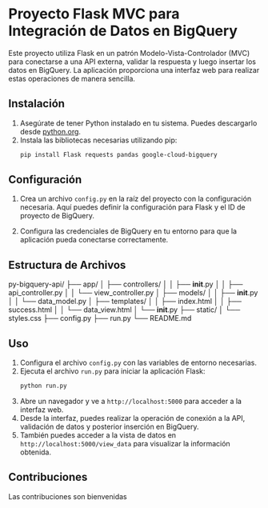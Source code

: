 # Proyecto Flask MVC para Integración de Datos en BigQuery

Este proyecto utiliza Flask en un patrón Modelo-Vista-Controlador (MVC) para conectarse a una API externa, validar la respuesta y luego insertar los datos en BigQuery. La aplicación proporciona una interfaz web para realizar estas operaciones de manera sencilla.

## Instalación

1. Asegúrate de tener Python instalado en tu sistema. Puedes descargarlo desde [python.org](https://www.python.org/downloads/).
2. Instala las bibliotecas necesarias utilizando pip:
    ```bash
    pip install Flask requests pandas google-cloud-bigquery
    ```

## Configuración

1. Crea un archivo `config.py` en la raíz del proyecto con la configuración necesaria. Aquí puedes definir la configuración para Flask y el ID de proyecto de BigQuery.

2. Configura las credenciales de BigQuery en tu entorno para que la aplicación pueda conectarse correctamente.

## Estructura de Archivos

py-bigquery-api/
├── app/
│   ├── controllers/
│   │   ├── __init__.py
│   │   ├── api_controller.py
│   │   └── view_controller.py
│   ├── models/
│   │   ├── __init__.py
│   │   └── data_model.py
│   ├── templates/
│   │   ├── index.html
│   │   ├── success.html
│   │   └── data_view.html
│   └── __init__.py
├── static/
│   └── styles.css
├── config.py
├── run.py
└── README.md

## Uso

1. Configura el archivo `config.py` con las variables de entorno necesarias.
2. Ejecuta el archivo `run.py` para iniciar la aplicación Flask:
    ```bash
    python run.py
    ```
3. Abre un navegador y ve a `http://localhost:5000` para acceder a la interfaz web.
4. Desde la interfaz, puedes realizar la operación de conexión a la API, validación de datos y posterior inserción en BigQuery.
5. También puedes acceder a la vista de datos en `http://localhost:5000/view_data` para visualizar la información obtenida.

## Contribuciones

Las contribuciones son bienvenidas

